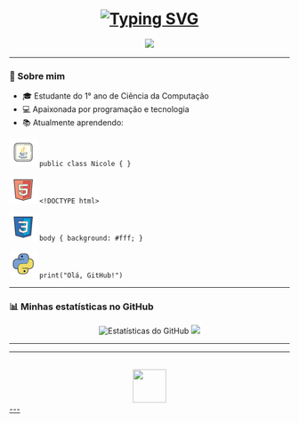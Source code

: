 <!--## Oii! Eu sou Nicole Guirardelli-->


<!--💻 1° ano de Ciência da Computação -->
<div align="center">
  <h1>
  <a href="https://git.io/typing-svg">
    <img src="https://readme-typing-svg.herokuapp.com?font=Fira+Code&size=30&duration=3000&pause=500&color=6B19FF&center=true&vCenter=true&width=600&lines=Bem-vindo+ao+meu+perfil...;Eu+sou+Nicole+Guirardelli+!" alt="Typing SVG" />
  </a>
  </h1>
</div>



<p align="center">
  <img src="https://media.giphy.com/media/v1.Y2lkPTc5MGI3NjExZXY2NzZ5Z3BlcmR6YjQzN3lyeHd2c2xkN2k4ZXFwbXd6ZnpqYzdrMiZlcD12MV9naWZzX3NlYXJjaCZjdD1n/26AHONQ79FdWZhAI0/giphy.gif" width="300" />
</p>

---

### 🚀 Sobre mim
- 🎓 Estudante do 1° ano de Ciência da Computação
- 💻 Apaixonada por programação e tecnologia
- 📚 Atualmente aprendendo: 
  
<!--## <div align="center"-->


  <p>
    <img src="icons8-java-50.svg" width="50px" /> <code>public class Nicole { }</code>
  </p>

  <p>
    <img src="icons8-html-5-50.svg" width="50px" /> <code>&lt;!DOCTYPE html&gt;</code>
  </p>

  <p>
    <img src="icons8-css3-50.svg" width="50px" /> <code>body { background: #fff; }</code>
  </p>

  <p>
    <img src="icons8-python-50.svg" width="50px" /> <code>print("Olá, GitHub!")</code>
  </p>

<!--##</div> -->



---

### 📊 Minhas estatísticas no GitHub
<p align="center">
 <img src="https://github-readme-stats.vercel.app/api?username=NicoleGuirardelli&show_icons=true&theme=radical" alt="Estatísticas do GitHub" height="165" />
  <img src="https://github-readme-stats.vercel.app/api/top-langs/?username=NicoleGuirardelli&layout=compact&theme=radical" height="165" />
</p>

---

<!--### 🎯 Visitantes
<p align="center">
  <img src="https://komarev.com/ghpvc/?username=NicoleGuirardelli&label=Visitantes&color=ff69b4&style=flat" alt="Contador de visitas" />
</p>
-->
---




  

 
 
  <br>
  <div align="center">
    <a href="https://www.linkedin.com/in/nicole-duarte-guirardelli-78a22737a/" target="blank"><img src="https://cdn.jsdelivr.net/gh/devicons/devicon/icons/linkedin/linkedin-original.svg" width="60" height="60"/>        
  </div>
</div>
<div align="center">

  

  
  
</div>



</div>
---



          
  
